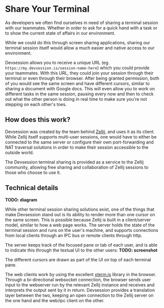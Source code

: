 <h1> Share Your Terminal</h1>

As developers we often find ourselves in need of sharing a terminal session with our teammates. Whether in order to ask for a quick hand with a task or to show the current state of affairs in our environment.

While we could do this through screen sharing applications, sharing our terminal session itself would allow a much easier and native access to our environment.

Devsession allows you to receive a unique URL (eg. `https://my.devsession.is/session-name-here`) which you could provide your teammates. With this URL, they could join your session through their terminal or even through their browser. After being granted permission, both of you would see the same screen and have different cursors, similar to sharing a document with Google docs. This will even allow you to work on different tasks in the same session, pausing every now and then to check out what the other person is doing in real time to make sure you're not stepping on each other's toes.

## How does this work?

Devsession was created by the team behind [Zellij](https://www.zellij.dev), and uses it as its client. While Zellij itself supports multi-user sessions, one would have to either be connected to the same server or configure their own port-forwarding and NAT traversal solutions in order to make their session accessible to the outside world.

The Devsession terminal sharing is provided as a service to the Zellij community, allowing free sharing and collaboration of Zellij sessions to those who choose to use it.

## Technical details

**TODO: diagram**

While other terminal session sharing solutions exist, one of the things that make Devsession stand out is its ability to render more than one cursor on the same screen. This is possible because Zellij is built in a client/server model, similar to how a web page works. The server holds the state of the terminal session and runs on the user's machine, and supports connections from local clients through an IPC bus or remote clients through http.

The server keeps track of the focused pane or tab of each user, and is able to indicate this through the textual UI to the other users:
**TODO: screenshot**

The different cursors are drawn as part of the UI on top of each terminal pane.

The web clients work by using the excellent [xterm.js](https://github.com/xtermjs/xterm.js) library in the browser. Through a bi-directional websocket connection, the browser sends user input to the webserver run by the relevant Zellij instance and receives and interprets the output sent by it in return. Devsession provides a translation layer between the two, keeping an open connection to the Zellij server on the one hand and the web/ipc client on the other.
